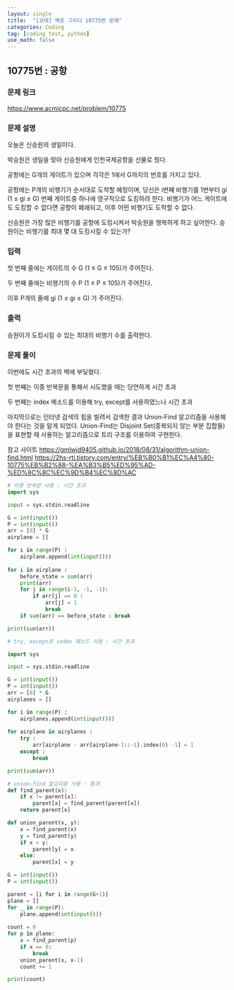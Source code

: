 ```yaml
---
layout: single
title:  "[코테] 백준 그리디 10775번 문제"
categories: Coding
tag: [coding test, python]
use_math: false
---
```


## 10775번 : 공항
### 문제 링크
<https://www.acmicpc.net/problem/10775>

### 문제 설명
오늘은 신승원의 생일이다.

박승원은 생일을 맞아 신승원에게 인천국제공항을 선물로 줬다.

공항에는 G개의 게이트가 있으며 각각은 1에서 G까지의 번호를 가지고 있다.

공항에는 P개의 비행기가 순서대로 도착할 예정이며, 당신은 i번째 비행기를 1번부터 gi (1 ≤ gi ≤ G) 번째 게이트중 하나에 영구적으로 도킹하려 한다. 비행기가 어느 게이트에도 도킹할 수 없다면 공항이 폐쇄되고, 이후 어떤 비행기도 도착할 수 없다.

신승원은 가장 많은 비행기를 공항에 도킹시켜서 박승원을 행복하게 하고 싶어한다. 승원이는 비행기를 최대 몇 대 도킹시킬 수 있는가?

### 입력
첫 번째 줄에는 게이트의 수 G (1 ≤ G ≤ 105)가 주어진다.

두 번째 줄에는 비행기의 수 P (1 ≤ P ≤ 105)가 주어진다.

이후 P개의 줄에 gi (1 ≤ gi ≤ G) 가 주어진다.

### 출력
승원이가 도킹시킬 수 있는 최대의 비행기 수를 출력한다.

### 문제 풀이
이번에도 시간 초과의 벽에 부딫혔다. 

첫 번째는 이중 반복문을 통해서 시도했을 때는 당연하게 시간 초과

두 번째는 index 메소드를 이용해 try, except를 사용하였느나 시간 초과

마지막으로는 인터넷 검색의 힘을 빌려서 검색한 결과 Union-Find 알고리즘을 사용해야 한다는 것을 알게 되었다.
Union-Find는 Disjoint Set(중복되지 않는 부분 집합들)을 표현할 때 사용하는 알고리즘으로 트리 구조를 이용하여 구현한다. 

참고 사이트
<https://gmlwjd9405.github.io/2018/08/31/algorithm-union-find.html>
<https://2hs-rti.tistory.com/entry/%EB%B0%B1%EC%A4%80-10775%EB%B2%88-%EA%B3%B5%ED%95%AD-%ED%8C%8C%EC%9D%B4%EC%8D%AC>


```python
# 이중 반복문 사용 : 시간 초과
import sys

input = sys.stdin.readline

G = int(input())
P = int(input())
arr = [0] * G
airplane = []

for i in range(P) :
    airplane.append(int(input()))
    
for i in airplane :    
    before_state = sum(arr)
    print(arr)
    for j in range(i-1, -1, -1):
        if arr[j] == 0 :
            arr[j] = 1
            break
    if sum(arr) == before_state : break

print(sum(arr))
```


```python
# try, except로 index 메소드 사용 : 시간 초과

import sys

input = sys.stdin.readline

G = int(input())
P = int(input())
arr = [0] * G
airplanes = []

for i in range(P) :
    airplanes.append(int(input()))
    
for airplane in airplanes : 
    try :
        arr[airplane - arr[airplane-1::-1].index(0) -1] = 1
    except : 
        break

print(sum(arr))
```


```python
# union-find 알고리즘 사용 : 통과
def find_parent(x):
    if x != parent[x]:
        parent[x] = find_parent(parent[x])
    return parent[x]

def union_parent(x, y):
    x = find_parent(x)
    y = find_parent(y)
    if x < y:
        parent[y] = x
    else:
        parent[x] = y

G = int(input())
P = int(input())

parent = [i for i in range(G+1)]
plane = []
for _ in range(P):
    plane.append(int(input()))
    
count = 0
for p in plane:
    x = find_parent(p)
    if x == 0:
        break
    union_parent(x, x-1)
    count += 1

print(count)
```
